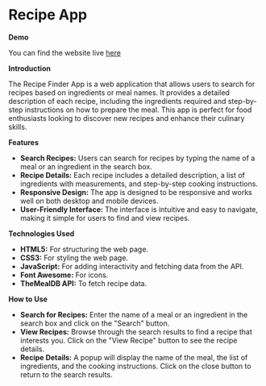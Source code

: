 # Recipe App

**Demo**

You can find the website live [here](https://dnyaneshkulkarni.github.io/Recipe-App/)

**Introduction**

The Recipe Finder App is a web application that allows users to search for recipes based on ingredients or meal names. It provides a detailed description of each recipe, including the ingredients required and step-by-step instructions on how to prepare the meal. This app is perfect for food enthusiasts looking to discover new recipes and enhance their culinary skills.

**Features**

- **Search Recipes:** Users can search for recipes by typing the name of a meal or an ingredient in the search box.
- **Recipe Details:** Each recipe includes a detailed description, a list of ingredients with measurements, and step-by-step cooking instructions.
- **Responsive Design:** The app is designed to be responsive and works well on both desktop and mobile devices.
- **User-Friendly Interface:** The interface is intuitive and easy to navigate, making it simple for users to find and view recipes.

**Technologies Used**

- **HTML5:** For structuring the web page.
- **CSS3:** For styling the web page.
- **JavaScript:** For adding interactivity and fetching data from the API.
- **Font Awesome:** For icons.
- **TheMealDB API:** To fetch recipe data.

**How to Use**

- **Search for Recipes:** Enter the name of a meal or an ingredient in the search box and click on the "Search" button.
- **View Recipes:** Browse through the search results to find a recipe that interests you. Click on the "View Recipe" button to see the recipe details.
- **Recipe Details:** A popup will display the name of the meal, the list of ingredients, and the cooking instructions. Click on the close button to return to the search results.

